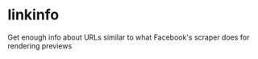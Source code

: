 # linkinfo
Get enough info about URLs similar to what Facebook's scraper does for rendering previews
